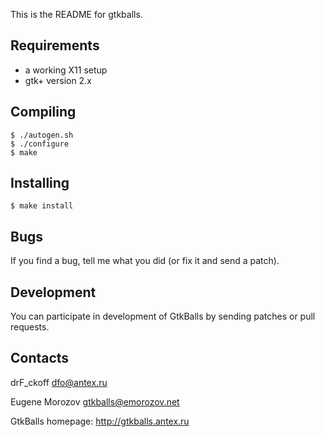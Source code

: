This is the README for gtkballs.


## Requirements

 - a working X11 setup
 - gtk+ version 2.x

## Compiling

```
$ ./autogen.sh
$ ./configure
$ make
```

## Installing

```
$ make install
```

## Bugs

If you find a bug, tell me what you did (or fix it and send a
patch).

## Development

You can participate in development of GtkBalls by sending patches or pull requests.

## Contacts
drF_ckoff <dfo@antex.ru>

Eugene Morozov <gtkballs@emorozov.net>

GtkBalls homepage: http://gtkballs.antex.ru
